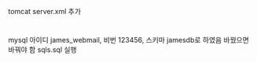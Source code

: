 tomcat server.xml 추가
#
<Resource name="jdbc/JamesWebmail" auth="Container"
                    type="javax.sql.DataSource"
                    maxTotal="8" maxIdle="2" maxWaitMillis="5000"
                    username="james_webmail" password="123456"
                    url="jdbc:mysql://localhost:3306/jamesdb?serverTimezone=Asia/Seoul"/>


#
mysql 아이디 james_webmail, 비번 123456, 스키마 jamesdb로 하였음 바꿨으면 바꿔야 함
sqls.sql 실행
#

